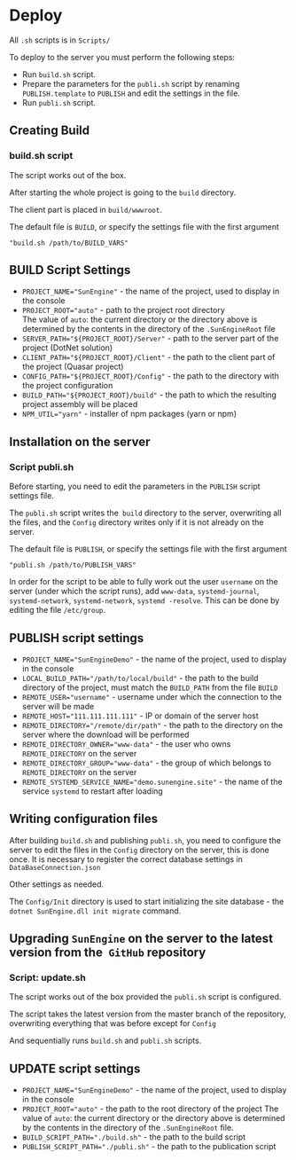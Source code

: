 # Deploy

All `.sh` scripts is in `Scripts/`


To deploy to the server you must perform the following steps:
- Run `build.sh` script.
- Prepare the parameters for the `publi.sh` script by renaming` PUBLISH.template` to `PUBLISH` and edit the settings in the file.
- Run `publi.sh` script.


## Creating Build

### build.sh script

The script works out of the box.

After starting the whole project is going to the `build` directory.

The client part is placed in `build/wwwroot`.

The default file is `BUILD`, or specify the settings file with the first argument

```
"build.sh /path/to/BUILD_VARS"
```


## BUILD Script Settings

- `PROJECT_NAME="SunEngine"`             - the name of the project, used to display in the console
- `PROJECT_ROOT="auto"`                  - path to the project root directory  
The value of `auto`: the current directory or the directory above is determined by the contents in the directory of the `.SunEngineRoot` file  
- `SERVER_PATH="${PROJECT_ROOT}/Server"` - path to the server part of the project (DotNet solution)
- `CLIENT_PATH="${PROJECT_ROOT}/Client"` - the path to the client part of the project (Quasar project)
- `CONFIG_PATH="${PROJECT_ROOT}/Config"` - the path to the directory with the project configuration
- `BUILD_PATH="${PROJECT_ROOT}/build"`   - the path to which the resulting project assembly will be placed
- `NPM_UTIL="yarn"`                      - installer of npm packages (yarn or npm)


## Installation on the server

### Script publi.sh

Before starting, you need to edit the parameters in the `PUBLISH` script settings file.

The `publi.sh` script writes the` build` directory to the server, overwriting all the files, and the `Config` directory writes only if it is not already on the server.

The default file is `PUBLISH`, or specify the settings file with the first argument

```
"publi.sh /path/to/PUBLISH_VARS"
```

In order for the script to be able to fully work out the user `username` on the server (under which the script runs), add `www-data`, `systemd-journal`,` systemd-network`, `systemd-network`, `systemd -resolve`. This can be done by editing the file `/etc/group`.


## PUBLISH script settings

- `PROJECT_NAME="SunEngineDemo"`            - the name of the project, used to display in the console
- `LOCAL_BUILD_PATH="/path/to/local/build"` - the path to the build directory of the project, must match the `BUILD_PATH` from the file `BUILD`
- `REMOTE_USER="username"`                  - username under which the connection to the server will be made
- `REMOTE_HOST="111.111.111.111"`           - IP or domain of the server host
- `REMOTE_DIRECTORY="/remote/dir/path"`     - the path to the directory on the server where the download will be performed
- `REMOTE_DIRECTORY_OWNER="www-data"`       - the user who owns `REMOTE_DIRECTORY` on the server
- `REMOTE_DIRECTORY_GROUP="www-data"`       - the group of which belongs to `REMOTE_DIRECTORY` on the server
- `REMOTE_SYSTEMD_SERVICE_NAME="demo.sunengine.site"` - the name of the service `systemd` to restart after loading


## Writing configuration files

After building `build.sh` and publishing `publi.sh`, you need to configure the server to edit the files in the `Config` directory on the server, this is done once.
It is necessary to register the correct database settings in `DataBaseConnection.json`

Other settings as needed.

The `Config/Init` directory is used to start initializing the site database - the `dotnet SunEngine.dll init migrate` command.

## Upgrading `SunEngine` on the server to the latest version from the` GitHub` repository

### Script: update.sh

The script works out of the box provided the `publi.sh` script is configured.

The script takes the latest version from the master branch of the repository, overwriting everything that was before except for `Config`

And sequentially runs `build.sh` and `publi.sh` scripts.


## UPDATE script settings

- `PROJECT_NAME="SunEngineDemo"`     - the name of the project, used to display in the console
- `PROJECT_ROOT="auto"`              - the path to the root directory of the project
The value of `auto`: the current directory or the directory above is determined by the contents in the directory of the `.SunEngineRoot` file.  
- `BUILD_SCRIPT_PATH="./build.sh"`   - the path to the build script
- `PUBLISH_SCRIPT_PATH="./publi.sh"` - the path to the publication script

